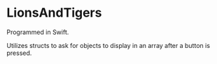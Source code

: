 LionsAndTigers
==============
Programmed in Swift.

Utilizes structs to ask for objects to display in an array after a button is pressed.
